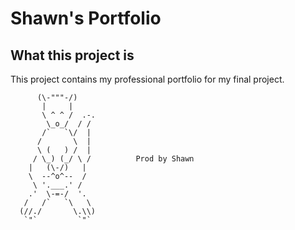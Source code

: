 # Shawn's Portfolio 

## What this project is

This project contains my professional portfolio for my final project.

```
      (\-"""-/)
       |     |
       \ ^ ^ /  .-.
        \_o_/  / /
       /`   `\/  |
      /       \  |
      \ (   ) /  |
     / \_) (_/ \ /          Prod by Shawn
    |   (\-/)   |
    \  --^o^--  /
     \ '.___.' /
    .'  \-=-/  '.
   /   /`   `\   \
  (//./       \.\\)
   `"`         `"`
```